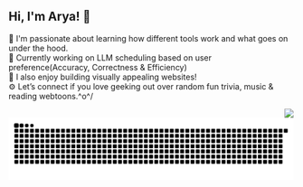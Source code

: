 ## Hi, I'm Arya! 👋

🧠 I'm passionate about learning how different tools work and what goes on under the hood.  
🌱 Currently working on LLM scheduling based on user preference(Accuracy, Correctness & Efficiency)  
🎨 I also enjoy building visually appealing websites!  
⚙️ Let’s connect if you love geeking out over random fun trivia, music & reading webtoons.\^o^/

<img align="right" src="https://github-readme-stats.vercel.app/api/top-langs/?username=kirbynuggets&theme=codeSTACKr&hide_border=false&include_all_commits=true&count_private=true&layout=compact"/>

<img src="https://raw.githubusercontent.com/kirbynuggets/kirbynuggets/output/snake.svg" alt="Snake animation" />
